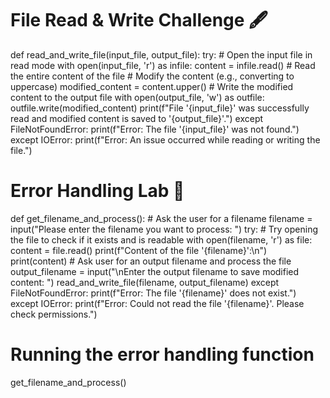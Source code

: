 # File Read & Write Challenge 🖋️

def read_and_write_file(input_file, output_file):
    try:
        # Open the input file in read mode
        with open(input_file, 'r') as infile:
            content = infile.read()  # Read the entire content of the file
        # Modify the content (e.g., converting to uppercase)
        modified_content = content.upper()
        # Write the modified content to the output file
        with open(output_file, 'w') as outfile:
            outfile.write(modified_content)
        print(f"File '{input_file}' was successfully read and modified content is saved to '{output_file}'.")
    except FileNotFoundError:
        print(f"Error: The file '{input_file}' was not found.")
    except IOError:
        print(f"Error: An issue occurred while reading or writing the file.")

# Error Handling Lab 🧪

def get_filename_and_process():
    # Ask the user for a filename
    filename = input("Please enter the filename you want to process: ")
    try:
        # Try opening the file to check if it exists and is readable
        with open(filename, 'r') as file:
            content = file.read()
            print(f"Content of the file '{filename}':\n")
            print(content)
            # Ask user for an output filename and process the file
            output_filename = input("\nEnter the output filename to save modified content: ")
            read_and_write_file(filename, output_filename)
    except FileNotFoundError:
        print(f"Error: The file '{filename}' does not exist.")
    except IOError:
        print(f"Error: Could not read the file '{filename}'. Please check permissions.")

# Running the error handling function
get_filename_and_process()
